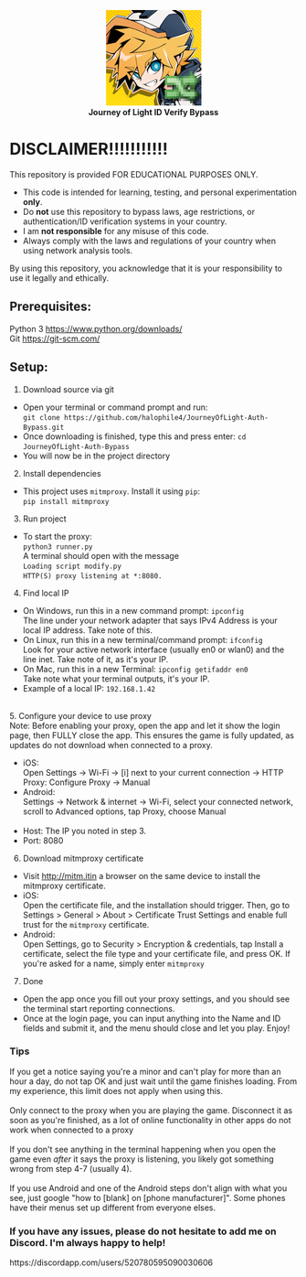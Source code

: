 <p align="center">
  <img src="ToolIcon.png" alt="Tool Icon" width="167"/><br>
  <b>Journey of Light ID Verify Bypass</b><br>
</p>

# DISCLAIMER!!!!!!!!!!!
This repository is provided FOR EDUCATIONAL PURPOSES ONLY.

- This code is intended for learning, testing, and personal experimentation **only**.
- Do **not** use this repository to bypass laws, age restrictions, or authentication/ID verification systems in your country.
- I am **not responsible** for any misuse of this code.
- Always comply with the laws and regulations of your country when using network analysis tools.

By using this repository, you acknowledge that it is your responsibility to use it legally and ethically.


## Prerequisites:
Python 3 https://www.python.org/downloads/<br>
Git https://git-scm.com/

## Setup:

1. Download source via git

- Open your terminal or command prompt and run: <br>`git clone https://github.com/halophile4/JourneyOfLight-Auth-Bypass.git`
- Once downloading is finished, type this and press enter: `cd JourneyOfLight-Auth-Bypass`
- You will now be in the project directory

2. Install dependencies

- This project uses `mitmproxy`. Install it using `pip`:<br>`pip install mitmproxy`

3. Run project

- To start the proxy:<br>`python3 runner.py`<br>A terminal should open with the message<br>`Loading script modify.py`<br>`HTTP(S) proxy listening at *:8080.`

4. Find local IP

- On Windows, run this in a new command prompt: `ipconfig`<br>The line under your network adapter that says IPv4 Address is your local IP address. Take note of this.
- On Linux, run this in a new terminal/command prompt: `ifconfig`<br>Look for your active network interface (usually en0 or wlan0) and the line inet. Take note of it, as it's your IP.
- On Mac, run this in a new Terminal: `ipconfig getifaddr en0`<br>Take note what your terminal outputs, it's your IP.
- Example of a local IP: `192.168.1.42`
<br>
5. Configure your device to use proxy<br>Note: Before enabling your proxy, open the app and let it show the login page, then FULLY close the app. This ensures the game is fully updated, as updates do not download when connected to a proxy.

- iOS:<br>Open Settings -> Wi-Fi -> [i] next to your current connection -> HTTP Proxy: Configure Proxy -> Manual
- Android:<br>Settings -> Network & internet -> Wi-Fi, select your connected network, scroll to Advanced options, tap Proxy, choose Manual
<br><br>
- Host: The IP you noted in step 3.
- Port: 8080

6. Download mitmproxy certificate
- Visit http://mitm.itin a browser on the same device to install the mitmproxy certificate.
- iOS:<br>Open the certificate file, and the installation should trigger. Then, go to Settings > General > About > Certificate Trust Settings and enable full trust for the `mitmproxy` certificate.
- Android:<br>Open Settings, go to Security > Encryption & credentials, tap Install a certificate, select the file type and your certificate file, and press OK. If you're asked for a name, simply enter `mitmproxy`
7. Done
- Open the app once you fill out your proxy settings, and you should see the terminal start reporting connections.
- Once at the login page, you can input anything into the Name and ID fields and submit it, and the menu should close and let you play. Enjoy!

### Tips
If you get a notice saying you're a minor and can't play for more than an hour a day, do not tap OK and just wait until the game finishes loading. From my experience, this limit does not apply when using this.<br><br>
Only connect to the proxy when you are playing the game. Disconnect it as soon as you're finished, as a lot of online functionality in other apps do not work when connected to a proxy<br><br>
If you don't see anything in the terminal happening when you open the game even *after* it says the proxy is listening, you likely got something wrong from step 4-7 (usually 4).<br><br>If you use Android and one of the Android steps don't align with what you see, just google "how to [blank] on [phone manufacturer]". Some phones have their menus set up different from everyone elses.

<h3>If you have any issues, please do not hesitate to add me on Discord. I'm always happy to help!</h3>https://discordapp.com/users/520780595090030606